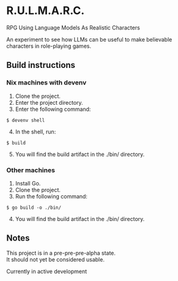 # R.U.L.M.A.R.C.
RPG Using Language Models As Realistic Characters

An experiment to see how LLMs can be useful to make believable characters in role-playing games.

## Build instructions

### Nix machines with devenv

1. Clone the project.
2. Enter the project directory.
3. Enter the following command:
```
$ devenv shell
```
4. In the shell, run:
```
$ build
```
5. You will find the build artifact in the ./bin/ directory.

### Other machines

1. Install Go.
2. Clone the project.
3. Run the following command:
```
$ go build -o ./bin/
```
4. You will find the build artifact in the ./bin/ directory.

## Notes

This project is in a pre-pre-pre-alpha state.  
It should not yet be considered usable.  

Currently in active development
